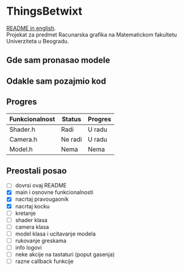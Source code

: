# ThingsBetwixt
[README in english](README.md). <br>
Projekat za predmet Racunarska grafika na Matematickom fakultetu Univerziteta u Beogradu.

## Gde sam pronasao modele

## Odakle sam pozajmio kod

## Progres
| Funkcionalnost | Status  | Progres  |
|----------------|---------|----------|
| Shader.h       | Radi    | U radu   |
| Camera.h       | Ne radi | U radu   |
| Model.h        | Nema    | Nema     |

## Preostali posao
- [ ] dovrsi ovaj README
- [x] main i osnovne funkcionalnosti
- [x] nacrtaj pravougaonik
- [x] nacrtaj kocku
- [ ] kretanje
- [ ] shader klasa
- [ ] camera klasa
- [ ] model klasa i ucitavanje modela
- [ ] rukovanje greskama
- [ ] info logovi
- [ ] neke akcije na tastaturi (poput gasenja)
- [ ] razne callback funkcije